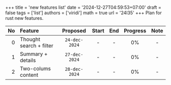 +++
title = 'new features list'
date = '2024-12-27T04:59:53+07:00'
draft = false
tags = ['list']
authors = ['viridi']
math = true
url = '24l35'
+++
Plan for rust new features.
<!--more-->

No | Feature | Proposed | Start | End | Progress | Note
-: | :- | :-: | :-: | :-: | :-: | :-:
0 | Thought search + filter   | `24-dec-2024` | - | - | 0% | -
1 | Summary + details | `27-dec-2024` | - | - | 0% | -
2 | Two-colums content | `28-dec-2024` | - | - | 0% | -
